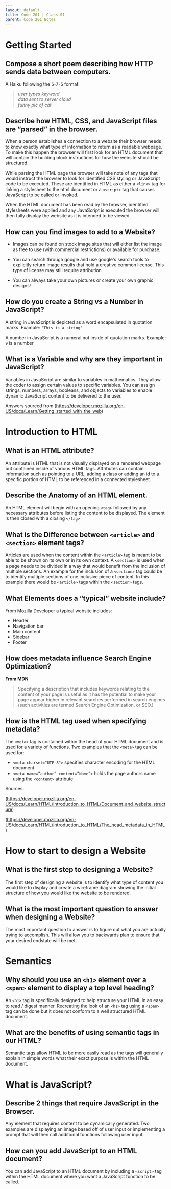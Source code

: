 ```yaml
---
layout: default
title: Code 201 | Class 01
parent: Code 201 Notes
---
```


# Getting Started

## Compose a short poem describing how HTTP sends data between computers.

A Haiku following the 5-7-5 format:

> *user types keyword  
data sent to server cloud  
funny pic of cat*

## Describe how HTML, CSS, and JavaScript files are “parsed” in the browser.

When a person establishes a connection to a website their browser needs to know exactly what type of information to return as a readable webpage. To make this happen the browser will first look for an HTML document that will contain the building block instructions for how the website should be structured.

While parsing the HTML page the browser will take note of any tags that would instruct the browser to look for identified CSS styling or JavaScript code to be executed. These are identified in HTML as either a `<link>` tag for linking a stylesheet to the html document or a `<script>` tag that causes JavaScript to be called or invoked.

When the HTML document has been read by the browser, identified stylesheets were applied and any JavaScript is  executed the browser will then fully display the website as it is intended to be viewed.

## How can you find images to add to a Website?

* Images can be found on stock image sites that will either list the image as free to use (with commercial restrictions) or available for purchase. 

* You can search through google and use google's search tools to explicitly return image results that hold a creative common license. This type of license may still require attribution. 
 
* You can always take your own pictures or create your own graphic designs!


## How do you create a String vs a Number in JavaScript?

A string in JavaScript is depicted as a word encapsulated in quotation marks.
Example: `'This is a string'`

A number in JavaScript is a numeral not inside of quotation marks.
Example: `9` is a number

## What is a Variable and why are they important in JavaScript?

Variables in JavaScript are similar to variables in mathematics. They allow the coder to assign certain values to specific variables. You can assign strings, numbers, arrays, booleans, and objects to variables to enable dynamic JavaScript content to be delivered to the user.

Answers sourced from (https://developer.mozilla.org/en-US/docs/Learn/Getting_started_with_the_web)


# Introduction to HTML

## What is an HTML attribute?

An attribute is HTML that is not visually displayed on a rendered webpage but contained inside of various HTML tags. Attributes can contain information such as pointing to a URL, adding a class or adding an id to a specific portion of HTML to be referenced in a connected stylesheet.

## Describe the Anatomy of an HTML element.

An HTML element will begin with an opening `<tag>` followed by any necessary attributes before listing the content to be displayed. The element is then closed with a closing `</tag>`


## What is the Difference between `<article>` and `<section>` element tags?

Articles are used when the content within the `<article>` tag is meant to be able to be shown on its own or in its own context. A `<section>` is used when a page needs to be divided in a way that would benefit from the inclusion of multiple sections. An example for the inclusion of a `<section>` tag could be to identify multiple sections of one inclusive piece of content. In this example there would be `<article>` tags within the `<section>` tags.

## What Elements does a “typical” website include?

From Mozilla Developer a typical website includes:

* Header
* Navigation bar
* Main content
* Sidebar
* Footer

## How does metadata influence Search Engine Optimization?

**From MDN**

> Specifying a description that includes keywords relating to the content of your page is useful as it has the potential to make your page appear higher in relevant searches performed in search engines (such activities are termed Search Engine Optimization, or SEO.)

## How is the <meta> HTML tag used when specifying metadata?

The `<meta>` tag is contained within the head of your HTML document and is used for a variety of functions. Two examples that the `<meta>`  tag can be used for:

* `<meta charset="UTF-8">` specifies character encoding for the HTML document
* `<meta name=”author” content=”Name”>` holds the page authors name using the `<content>` attribute

Sources:

(https://developer.mozilla.org/en-US/docs/Learn/HTML/Introduction_to_HTML/Document_and_website_structure)

(https://developer.mozilla.org/en-US/docs/Learn/HTML/Introduction_to_HTML/The_head_metadata_in_HTML)


# How to start to design a Website

## What is the first step to designing a Website?

The first step of designing a website is to identify what type of content you would like to display and create a wireframe diagram showing the initial structure of how you would like the website to be rendered.

## What is the most important question to answer when designing a Website?

The most important question to answer is to figure out what you are actually trying to accomplish. This will allow you to backwards plan to ensure that your desired endstate will be met.

# Semantics

## Why should you use an `<h1>` element over a `<span>` element to display a top level heading?

An `<h1>` tag is specifically designed to help structure your HTML in an easy to read / digest manner. Recreating the look of an `<h1>` tag using a `<span>` tag can be done but it does not conform to a well structured HTML document.

## What are the benefits of using semantic tags in our HTML?

Semantic tags allow HTML to be more easily read as the tags will generally explain in simple words what their exact purpose is within the HTML document.

# What is JavaScript?

## Describe 2 things that require JavaScript in the Browser.

Any element that requires content to be dynamically generated. Two examples are displaying an image based off of user input or implementing a prompt that will then call additional functions following user input.

## How can you add JavaScript to an HTML document?

You can add JavaScript to an HTML document by including a `<script>` tag within the HTML document where you want a JavaScript function to be called.
